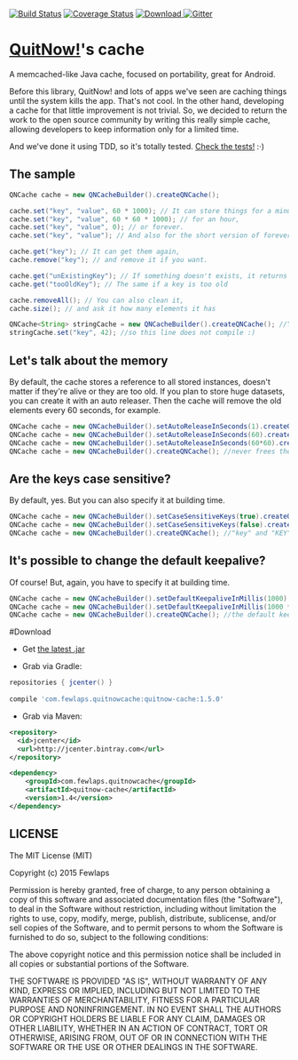 [![Build Status](https://travis-ci.org/Fewlaps/quitnow-cache.svg?branch=master)](https://travis-ci.org/Fewlaps/quitnow-cache)
[![Coverage Status](https://coveralls.io/repos/Fewlaps/quitnow-cache/badge.svg?branch=master&service=github)](https://coveralls.io/github/Fewlaps/quitnow-cache?branch=master)
[![Download](https://api.bintray.com/packages/fewlaps/maven/quitnow-cache/images/download.svg) ](https://bintray.com/fewlaps/maven/quitnow-cache/_latestVersion)
[![Gitter](https://badges.gitter.im/Join%20Chat.svg)](https://gitter.im/Fewlaps/quitnow-cache?utm_source=badge&utm_medium=badge&utm_campaign=pr-badge)

# [QuitNow!](http://quitnowapp.com)'s cache
A memcached-like Java cache, focused on portability, great for Android.

Before this library, QuitNow! and lots of apps we've seen are caching things until the system kills the app. That's not cool. In the other hand, developing a cache for that little improvement is not trivial. So, we decided to return the work to the open source community by writing this really simple cache, allowing developers to keep information only for a limited time.

And we've done it using TDD, so it's totally tested. [Check the tests!](https://github.com/Fewlaps/quitnow-cache/tree/master/src/test/java/com/fewlaps/quitnowcache) :·)

The sample
----------

```java
QNCache cache = new QNCacheBuilder().createQNCache();

cache.set("key", "value", 60 * 1000); // It can store things for a minute,
cache.set("key", "value", 60 * 60 * 1000); // for an hour,
cache.set("key", "value", 0); // or forever.
cache.set("key", "value"); // And also for the short version of forever.

cache.get("key"); // It can get them again,
cache.remove("key"); // and remove it if you want.

cache.get("unExistingKey"); // If something doesn't exists, it returns null
cache.get("tooOldKey"); // The same if a key is too old

cache.removeAll(); // You can also clean it,
cache.size(); // and ask it how many elements it has

QNCache<String> stringCache = new QNCacheBuilder().createQNCache(); //You can also make it typesafe
stringCache.set("key", 42); //so this line does not compile :)
```

Let's talk about the memory
---------------------------
By default, the cache stores a reference to all stored instances, doesn't matter if they're alive or they are too old. If you plan to store huge datasets, you can create it with an auto releaser. Then the cache will remove the old elements every 60 seconds, for example.

```java
QNCache cache = new QNCacheBuilder().setAutoReleaseInSeconds(1).createQNCache(); //frees the memory every second
QNCache cache = new QNCacheBuilder().setAutoReleaseInSeconds(60).createQNCache(); //frees the memory every minute
QNCache cache = new QNCacheBuilder().setAutoReleaseInSeconds(60*60).createQNCache(); //frees the memory every hour
QNCache cache = new QNCacheBuilder().createQNCache(); //never frees the memory
```

Are the keys case sensitive?
---------------------------
By default, yes. But you can also specify it at building time.

```java
QNCache cache = new QNCacheBuilder().setCaseSensitiveKeys(true).createQNCache(); //"key" and "KEY" will be different items
QNCache cache = new QNCacheBuilder().setCaseSensitiveKeys(false).createQNCache(); //"key" and "KEY" will be the same
QNCache cache = new QNCacheBuilder().createQNCache(); //"key" and "KEY" will be different items
```

It's possible to change the default keepalive?
---------------------------
Of course! But, again, you have to specify it at building time.

```java
QNCache cache = new QNCacheBuilder().setDefaultKeepaliveInMillis(1000).createQNCache(); //a keepalive of one second
QNCache cache = new QNCacheBuilder().setDefaultKeepaliveInMillis(1000 * 60).createQNCache(); //a keepalive of one minute
QNCache cache = new QNCacheBuilder().createQNCache(); //the default keepalive: remember it forever!
```

#Download

* Get <a href="https://github.com/Fewlaps/quitnow-cache/releases/download/v1.5.0/quitnow-cache-1.5.0.jar">the latest .jar</a> 

* Grab via Gradle:
```groovy
repositories { jcenter() }
    
compile 'com.fewlaps.quitnowcache:quitnow-cache:1.5.0'
```
* Grab via Maven:
```xml
<repository>
  <id>jcenter</id>
  <url>http://jcenter.bintray.com</url>
</repository>

<dependency>
    <groupId>com.fewlaps.quitnowcache</groupId>
    <artifactId>quitnow-cache</artifactId>
    <version>1.4</version>
</dependency>
```


## LICENSE ##

The MIT License (MIT)

Copyright (c) 2015 Fewlaps

Permission is hereby granted, free of charge, to any person obtaining a copy
of this software and associated documentation files (the "Software"), to deal
in the Software without restriction, including without limitation the rights
to use, copy, modify, merge, publish, distribute, sublicense, and/or sell
copies of the Software, and to permit persons to whom the Software is
furnished to do so, subject to the following conditions:

The above copyright notice and this permission notice shall be included in all
copies or substantial portions of the Software.

THE SOFTWARE IS PROVIDED "AS IS", WITHOUT WARRANTY OF ANY KIND, EXPRESS OR
IMPLIED, INCLUDING BUT NOT LIMITED TO THE WARRANTIES OF MERCHANTABILITY,
FITNESS FOR A PARTICULAR PURPOSE AND NONINFRINGEMENT. IN NO EVENT SHALL THE
AUTHORS OR COPYRIGHT HOLDERS BE LIABLE FOR ANY CLAIM, DAMAGES OR OTHER
LIABILITY, WHETHER IN AN ACTION OF CONTRACT, TORT OR OTHERWISE, ARISING FROM,
OUT OF OR IN CONNECTION WITH THE SOFTWARE OR THE USE OR OTHER DEALINGS IN THE
SOFTWARE.
